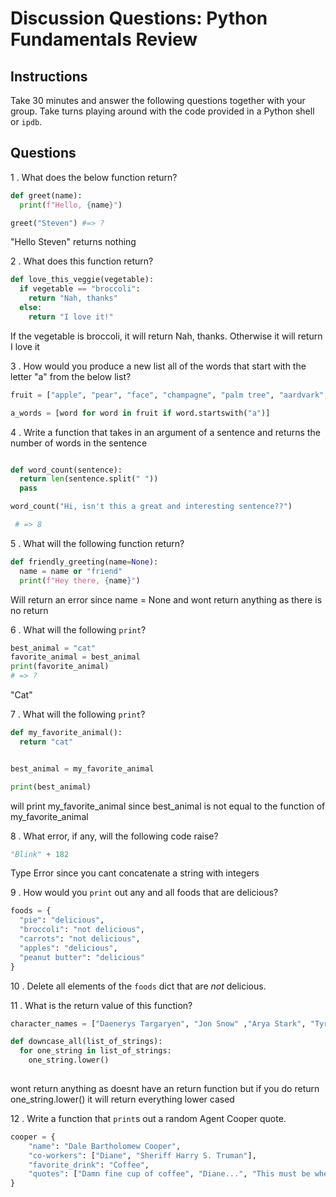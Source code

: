 # Discussion Questions: Python Fundamentals Review

## Instructions

Take 30 minutes and answer the following questions together with your group.
Take turns playing around with the code provided in a Python shell or `ipdb`.

## Questions

1 . What does the below function return?

```python
def greet(name):
  print(f"Hello, {name}")

greet("Steven") #=> ?
```

"Hello Steven"
returns nothing

2 . What does this function return?

```python
def love_this_veggie(vegetable):
  if vegetable == "broccoli":
    return "Nah, thanks"
  else:
    return "I love it!"
```
If the vegetable is broccoli, it will return Nah, thanks. Otherwise it will return I love it

3 . How would you produce a new list all of the words that start with the letter "a" from the below list?

```python
fruit = ["apple", "pear", "face", "champagne", "palm tree", "aardvark", "pineapple"]

a_words = [word for word in fruit if word.startswith("a")]
```

4 . Write a function that takes in an argument of a sentence and returns the
number of words in the sentence

```python

def word_count(sentence):
  return len(sentence.split(" "))
  pass

word_count("Hi, isn't this a great and interesting sentence??")

 # => 8
```

5 . What will the following function return?

```python
def friendly_greeting(name=None):
  name = name or "friend"
  print(f"Hey there, {name}")
```

Will return an error since name = None and wont return anything as there is no return

6 . What will the following `print`?

```python
best_animal = "cat"
favorite_animal = best_animal
print(favorite_animal)
# => ?
```
"Cat"

7 . What will the following `print`?

```python
def my_favorite_animal():
  return "cat"


best_animal = my_favorite_animal

print(best_animal)
```
will print my_favorite_animal since best_animal is not equal to the function of my_favorite_animal

8 . What error, if any, will the following code raise?

```python
"Blink" + 182
```

Type Error since you cant concatenate a string with integers

9 . How would you `print` out any and all foods that are delicious?

```python
foods = {
  "pie": "delicious",
  "broccoli": "not delicious",
  "carrots": "not delicious",
  "apples": "delicious",
  "peanut butter": "delicious"
}
```

10 . Delete all elements of the `foods` dict that are _not_ delicious.

11 . What is the return value of this function?

```python
character_names = ["Daenerys Targaryen", "Jon Snow" ,"Arya Stark", "Tyrion Lannister", "Sansa Stark", "Cersei Lannister", "Margaery Tyrell"]

def downcase_all(list_of_strings):
  for one_string in list_of_strings:
    one_string.lower()
  
```
wont return anything as doesnt have an return function but if you do return one_string.lower() it will return everything lower cased

12 . Write a function that `print`s out a random Agent Cooper quote.

```python
cooper = {
    "name": "Dale Bartholomew Cooper",
    "co-workers": ["Diane", "Sheriff Harry S. Truman"],
    "favorite_drink": "Coffee",
    "quotes": ["Damn fine cup of coffee", "Diane...", "This must be where pies go when they die", "That's what you do in a town where a yellow light still means slow down, not go faster.", "Every day, once a day, give yourself a present", "I have no idea where this will lead us, but I have a definite feeling it will be a place both wonderful and strange."]
}
```
